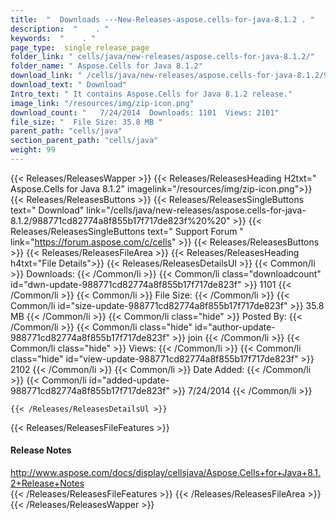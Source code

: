 ```yaml
---
title:  "  Downloads ---New-Releases-aspose.cells-for-java-8.1.2 . " 
description:  "    . " 
keywords:  "    . " 
page_type:  single_release_page
folder_link: " cells/java/new-releases/aspose.cells-for-java-8.1.2/"
folder_name: " Aspose.Cells for Java 8.1.2"
download_link: " /cells/java/new-releases/aspose.cells-for-java-8.1.2/988771cd82774a8f855b17f717de823f"
download_text: " Download"
Intro_text: " It contains Aspose.Cells for Java 8.1.2 release."
image_link: "/resources/img/zip-icon.png"
download_count: "   7/24/2014  Downloads: 1101  Views: 2101"
file_size: "  File Size: 35.8 MB "
parent_path: "cells/java"
section_parent_path: "cells/java"
weight: 99 
---
```


{{< Releases/ReleasesWapper >}}
  {{< Releases/ReleasesHeading H2txt=" Aspose.Cells for Java 8.1.2" imagelink="/resources/img/zip-icon.png">}}
  {{< Releases/ReleasesButtons >}}
    {{< Releases/ReleasesSingleButtons text=" Download" link="/cells/java/new-releases/aspose.cells-for-java-8.1.2/988771cd82774a8f855b17f717de823f%20%20" >}}
    {{< Releases/ReleasesSingleButtons text=" Support Forum " link="https://forum.aspose.com/c/cells" >}}
  {{< Releases/ReleasesButtons >}}
  {{< Releases/ReleasesFileArea >}}
    {{< Releases/ReleasesHeading h4txt="File Details">}}
    {{< Releases/ReleasesDetailsUl >}}
            {{< Common/li  >}} Downloads: {{< /Common/li >}} 
      {{< Common/li class="downloadcount" id="dwn-update-988771cd82774a8f855b17f717de823f" >}} 1101 {{< /Common/li >}} 
      {{< Common/li  >}} File Size: {{< /Common/li >}} 
      {{< Common/li id="size-update-988771cd82774a8f855b17f717de823f" >}} 35.8 MB {{< /Common/li >}} 
      {{< Common/li  class="hide" >}} Posted By: {{< /Common/li >}} 
      {{< Common/li class="hide" id="author-update-988771cd82774a8f855b17f717de823f" >}} join {{< /Common/li >}} 
      {{< Common/li class="hide"  >}} Views: {{< /Common/li >}} 
      {{< Common/li class="hide" id="view-update-988771cd82774a8f855b17f717de823f" >}} 2102 {{< /Common/li >}} 
      {{< Common/li  >}} Date Added: {{< /Common/li >}} 
      {{< Common/li id="added-update-988771cd82774a8f855b17f717de823f" >}} 7/24/2014 {{< /Common/li >}} 

    {{< /Releases/ReleasesDetailsUl >}}

  {{< Releases/ReleasesFileFeatures >}}
      <h4>Release Notes</h4><div><a href="http://www.aspose.com/docs/display/cellsjava/Aspose.Cells+for+Java+8.1.2+Release+Notes">http://www.aspose.com/docs/display/cellsjava/Aspose.Cells+for+Java+8.1.2+Release+Notes</a></div>
  {{< /Releases/ReleasesFileFeatures >}}
 {{< /Releases/ReleasesFileArea >}}
{{< /Releases/ReleasesWapper >}}


